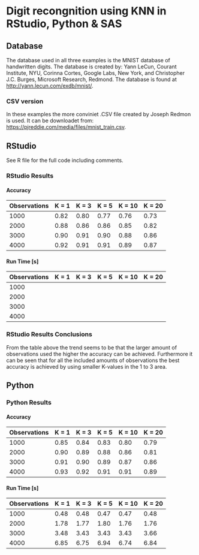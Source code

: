 # Digit recongnition using KNN in RStudio, Python & SAS

## Database
The database used in all three examples is the MNIST database of handwritten digits. The database is created by: Yann LeCun, Courant Institute, NYU, Corinna Cortes, Google Labs, New York, and Christopher J.C. Burges, Microsoft Research, Redmond. The database is found at http://yann.lecun.com/exdb/mnist/.

### CSV version
In these examples the more conviniet .CSV file created by Joseph Redmon is used. It can be downloadet from: https://pjreddie.com/media/files/mnist_train.csv.

## RStudio
See R file for the full code including comments.

### RStudio Results
#### Accuracy

| Observations | K = 1 | K = 3 | K = 5 | K = 10 | K = 20 |
|--------------|-------|-------|-------|--------|--------|
| 1000         |  0.82 |  0.80 |  0.77 |   0.76 |   0.73 |
| 2000         |  0.88 |  0.86 |  0.86 |   0.85 |   0.82 |
| 3000         |  0.90 |  0.91 |  0.90 |   0.88 |   0.86 |
| 4000         |  0.92 |  0.91 |  0.91 |   0.89 |   0.87 |

#### Run Time [s]

| Observations | K = 1 | K = 3 | K = 5 | K = 10 | K = 20 |
|--------------|-------|-------|-------|--------|--------|
| 1000         |       |       |       |        |        |
| 2000         |       |       |       |        |        |
| 3000         |       |       |       |        |        |
| 4000         |       |       |       |        |        |

### RStudio Results Conclusions
From the table above the trend seems to be that the larger amount of observations used the higher the accuracy can be achieved. Furthermore it can be seen that for all the included amounts of observations the best accuracy is achieved by using smaller K-values in the 1 to 3 area.

## Python

### Python Results
#### Accuracy
| Observations | K = 1 | K = 3 | K = 5 | K = 10 | K = 20 |
|--------------|-------|-------|-------|--------|--------|
| 1000         |  0.85 |  0.84 |  0.83 |   0.80 |   0.79 |
| 2000         |  0.90 |  0.89 |  0.88 |   0.86 |   0.81 |
| 3000         |  0.91 |  0.90 |  0.89 |   0.87 |   0.86 |
| 4000         |  0.93 |  0.92 |  0.91 |   0.91 |   0.89 |
#### Run Time [s]
| Observations | K = 1 | K = 3 | K = 5 | K = 10 | K = 20 |
|--------------|-------|-------|-------|--------|--------|
| 1000         |  0.48 |  0.48 |  0.47 |   0.47 |   0.48 |
| 2000         |  1.78 |  1.77 |  1.80 |   1.76 |   1.76 |
| 3000         |  3.48 |  3.43 |  3.43 |   3.43 |   3.66 |
| 4000         |  6.85 |  6.75 |  6.94 |   6.74 |   6.84 |

